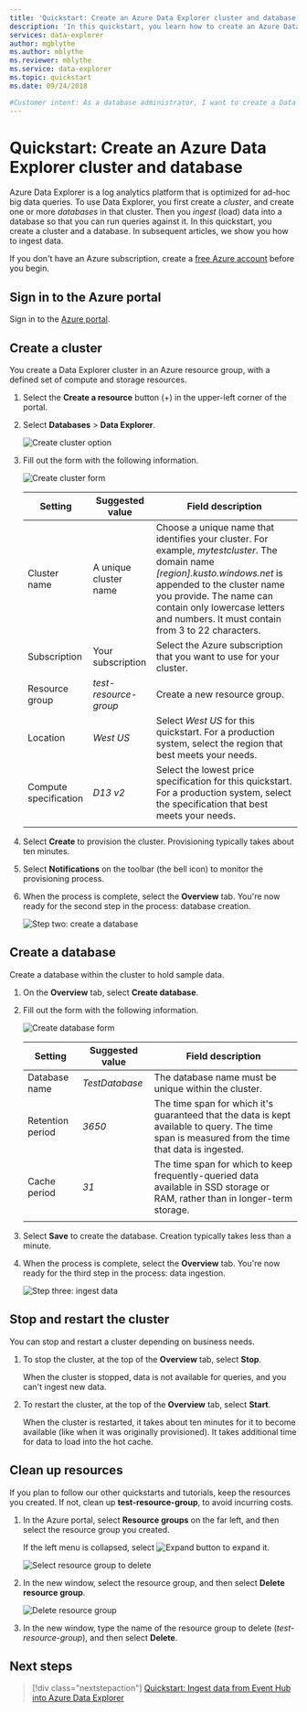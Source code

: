 ```yaml
---
title: 'Quickstart: Create an Azure Data Explorer cluster and database'
description: 'In this quickstart, you learn how to create an Azure Data Explorer cluster and database, and ingest (load) data.'
services: data-explorer
author: mgblythe
ms.author: mblythe
ms.reviewer: mblythe
ms.service: data-explorer
ms.topic: quickstart
ms.date: 09/24/2018

#Customer intent: As a database administrator, I want to create a Data Explorer cluster and database so that I can understand whether Data Explorer is suitable for my analytics projects.
---
```


# Quickstart: Create an Azure Data Explorer cluster and database

Azure Data Explorer is a log analytics platform that is optimized for ad-hoc big data queries. To use Data Explorer, you first create a *cluster*, and create one or more *databases* in that cluster. Then you *ingest* (load) data into a database so that you can run queries against it. In this quickstart, you create a cluster and a database. In subsequent articles, we show you how to ingest data.

If you don't have an Azure subscription, create a [free Azure account](https://azure.microsoft.com/free/) before you begin.

## Sign in to the Azure portal

Sign in to the [Azure portal](https://portal.azure.com/).

## Create a cluster

You create a Data Explorer cluster in an Azure resource group, with a defined set of compute and storage resources.

1. Select the **Create a resource** button (+) in the upper-left corner of the  portal.

1. Select **Databases** > **Data Explorer**.

   ![Create cluster option](media/create-cluster-database-portal/create-cluster.png)

1. Fill out the form with the following information.

   ![Create cluster form](media/create-cluster-database-portal/create-cluster-form.png)

    **Setting** | **Suggested value** | **Field description**
    |---|---|---|
    | Cluster name | A unique cluster name | Choose a unique name that identifies your cluster. For example, *mytestcluster*. The domain name *[region].kusto.windows.net* is appended to the cluster name you provide. The name can contain only lowercase letters and numbers. It must contain from 3 to 22 characters.
    | Subscription | Your subscription | Select the Azure subscription that you want to use for your cluster.|
    | Resource group | *test-resource-group* | Create a new resource group. |
    | Location | *West US* | Select *West US* for this quickstart. For a production system, select the region that best meets your needs.
    | Compute specification | *D13 v2* | Select the lowest price specification for this quickstart. For a production system, select the specification that best meets your needs.
    | | |

1. Select **Create** to provision the cluster. Provisioning typically takes about ten minutes.

1. Select **Notifications** on the toolbar (the bell icon) to monitor the provisioning process.

1. When the process is complete, select the **Overview** tab. You're now ready for the second step in the process: database creation.  

    ![Step two: create a database](media/create-cluster-database-portal/database-creation.png)

## Create a database

Create a database within the cluster to hold sample data.

1. On the **Overview** tab, select **Create database**.

1. Fill out the form with the following information.

    ![Create database form](media/create-cluster-database-portal/create-database.png)

    **Setting** | **Suggested value** | **Field description**
    |---|---|---|
    | Database name | *TestDatabase* | The database name must be unique within the cluster.
    | Retention period | *3650* | The time span for which it's guaranteed that the data is kept available to query. The time span is measured from the time that data is ingested.
    | Cache period | *31* | The time span for which to keep frequently-queried data available in SSD storage or RAM, rather than in longer-term storage.
    | | | |

1. Select **Save** to create the database. Creation typically takes less than a minute.

1. When the process is complete, select the **Overview** tab. You're now ready for the third step in the process: data ingestion.  

    ![Step three: ingest data](media/create-cluster-database-portal/data-ingestion.png)

## Stop and restart the cluster

You can stop and restart a cluster depending on business needs.

1. To stop the cluster, at the top of the **Overview** tab, select **Stop**.

    When the cluster is stopped, data is not available for queries, and you can't ingest new data.

1. To restart the cluster, at the top of the **Overview** tab, select **Start**.

    When the cluster is restarted, it takes about ten minutes for it to become available (like when it was originally provisioned). It takes additional time for data to load into the hot cache.  

## Clean up resources

If you plan to follow our other quickstarts and tutorials, keep the resources you created. If not, clean up **test-resource-group**, to avoid incurring costs.

1. In the Azure portal, select **Resource groups** on the far left, and then select the resource group you created.  

    If the left menu is collapsed, select ![Expand button](../../includes/media/cosmos-db-delete-resource-group/expand.png) to expand it.

   ![Select resource group to delete](../../includes/media/cosmos-db-delete-resource-group/delete-resources-select.png)

1. In the new window, select the resource group, and then select **Delete resource group**.

   ![Delete resource group](../../includes/media/cosmos-db-delete-resource-group/delete-resources.png)

1. In the new window, type the name of the resource group to delete (*test-resource-group*), and then select **Delete**.

## Next steps

> [!div class="nextstepaction"]
> [Quickstart: Ingest data from Event Hub into Azure Data Explorer](ingest-data-event-hub.md)


